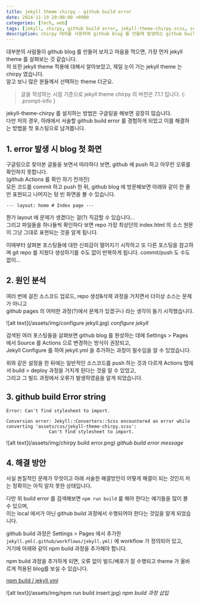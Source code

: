 ```yaml
---
title: jekyll theme chirpy - github build error
date: 2024-11-19 20:00:00 +0900
categories: [tech, web]
tags: [jekyll, chirpy, github build error, jekyll-theme-chirpy.scss, scss]
description: chirpy 테마를 사용하여 github blog 를 만들때 발생하는 github build error
---
```


대부분의 사람들이 github blog 를 만들어 보자고 마음을 먹으면, 가장 먼저 jekyll theme 를 살펴보는 것 같습니다.  
저 또한 jekyll theme 적용에 대해서 알아보았고, 제일 눈이 가는 jekyll theme 는 chirpy 였습니다.   
알고 보니 많은 분들께서 선택하는 theme 더군요.

> 글을 작성하는 시점 기준으로 jekyll theme chirpy 의 버전은 7.1.1 입니다.
{: .prompt-info }

jekyll-theme-chirpy 를 설치하는 방법은 구글링을 해보면 굉장히 많습니다.  
다만 저의 경우, 아래에서 서술할 github build error 를 경험하게 되었고 이를 해결하는 방법을 첫 포스팅으로 남겨봅니다.

## 1. error 발생 시 blog 첫 화면
구글링으로 찾아본 글들을 보면서 따라하다 보면, github 에 push 하고 아무런 오류를 확인하지 못합니다.  
(github Actions 를 확인 하기 전까진)  
모든 코드를 commit 하고 push 한 뒤, github blog 에 방문해보면 아래와 같이 한 줄만 표현되고 나머지는 텅 빈 화면을 볼 수 있습니다.

```--- layout: home # Index page ---```

뭔가 layout 에 문제가 생겼다는 걸(?) 직감할 수 있습니다...  
그리고 파일들을 하나둘씩 확인하다 보면 repo 가장 최상단의 index.html 의 소스 원문이 그냥 그대로 표현되는 것을 알게 됩니다.

이때부터 살펴본 포스팅들에 대한 신뢰감이 떨어지기 시작하고 또 다른 포스팅을 참고하며 git repo 를 지웠다 생성하기를 수도 없이 반복하게 됩니다. commit/push 도 수도 없이...

## 2. 원인 분석
여러 번에 걸친 소스코드 업로드, repo 생성&삭제 과정을 거치면서 더이상 소스는 문제가 아니고  
github pages 의 어떠한 과정(?)에서 문제가 있겠구나 라는 생각이 들기 시작했습니다.

![alt text](/assets/img/configure jekyll.jpg)
_configure jekyll_

검색된 여러 포스팅들을 살펴보면 github blog 를 완성하는 데에 Settings > Pages 에서 Source 를 Actions 으로 변경하는 방식이 권장되고,  
Jekyll Configure 를 하여 jekyll.yml 을 추가하는 과정이 필수임을 알 수 있었습니다.

위와 같은 설정을 한 뒤에는 일반적인 소스코드를 push 하는 것과 다르게 Actions 탭에서 build > deploy 과정을 거치게 된다는 것을 알 수 있었고,  
그리고 그 빌드 과정에서 오류가 발생하였음을 알게 되었습니다.


## 3. github build Error string
```Error: Can't find stylesheet to import.```

```
Conversion error: Jekyll::Converters::Scss encountered an error while converting 'assets/css/jekyll-theme-chirpy.scss': 
                Can't find stylesheet to import.
```
![alt text](/assets/img/chirpy build error.png)
_github build error message_

## 4. 해결 방안
사실 본질적인 문제가 무엇이고 아래 서술한 해결방안이 어떻게 해결이 되는 것인지 저는 정확히는 아직 알지 못한 상태입니다.

다만 위 build error 를 검색해보면 `npm run build` 를 해야 한다는 얘기들을 많이 볼 수 있으며,  
이는 local 에서가 아닌 github build 과정에서 수행되어야 한다는 것임을 알게 되었습니다.

github build 과정은 Settings > Pages 에서 추가한 `jekyll.yml(.github/workflows/jekyll.yml)` 에 workflow 가 정의되어 있고,   
거기에 아래와 같이 npm build 과정을 추가해야 합니다.

npm build 과정을 추가하게 되면, 오류 없이 빌드/배포가 잘 수행되고 theme 가 올바르게 적용된 blog를 보실 수 있습니다.

[npm build / jekyll.yml](https://github.com/koredge/koredge.github.io/blob/b31e2f6ab39b2749af84234211ba47014b893e15/.github/workflows/jekyll.yml#L42)

![alt text](/assets/img/npm run build insert.jpg)
_npm build 과정 삽입_